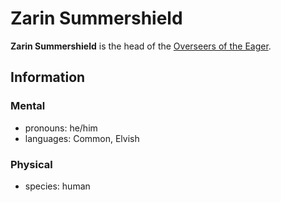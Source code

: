 # Zarin Summershield

**Zarin Summershield** is the head of the [Overseers of the Eager](../overseers-of-the-eager.md).

## Information

### Mental

- pronouns: he/him
- languages: Common, Elvish

### Physical

- species: human
